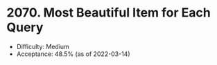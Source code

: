 # 2070. Most Beautiful Item for Each Query
- Difficulty: Medium
- Acceptance: 48.5% (as of 2022-03-14)
